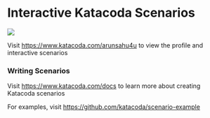 # Interactive Katacoda Scenarios

[![](http://shields.katacoda.com/katacoda/arunsahu4u/count.svg)](https://www.katacoda.com/arunsahu4u "Get your profile on Katacoda.com")

Visit https://www.katacoda.com/arunsahu4u to view the profile and interactive scenarios

### Writing Scenarios
Visit https://www.katacoda.com/docs to learn more about creating Katacoda scenarios

For examples, visit https://github.com/katacoda/scenario-example
